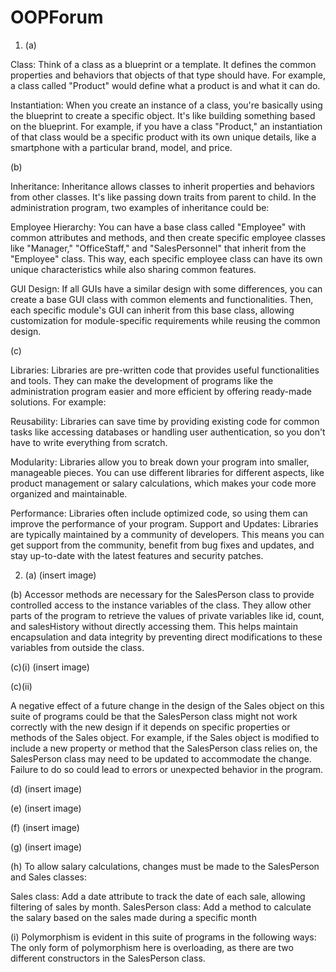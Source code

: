 # OOPForum

1. (a)


Class: Think of a class as a blueprint or a template. It defines the common properties and behaviors that objects of that type should have. For example, a class called "Product" would define what a product is and what it can do.
    
    
Instantiation: When you create an instance of a class, you're basically using the blueprint to create a specific object. It's like building something based on the blueprint. For example, if you have a class "Product," an instantiation of that class would be a specific product with its own unique details, like a smartphone with a particular brand, model, and price.


(b)


   Inheritance: Inheritance allows classes to inherit properties and behaviors from other classes. It's like passing down traits from parent to child. In the administration program, two examples of inheritance could be:
        
        
   Employee Hierarchy: You can have a base class called "Employee" with common attributes and methods, and then create specific employee classes like "Manager," "OfficeStaff," and "SalesPersonnel" that inherit from the "Employee" class. This way, each specific employee class can have its own unique characteristics while also sharing common features.
        
        
   GUI Design: If all GUIs have a similar design with some differences, you can create a base GUI class with common elements and functionalities. Then, each specific module's GUI can inherit from this base class, allowing customization for module-specific requirements while reusing the common design.


(c)

Libraries: Libraries are pre-written code that provides useful functionalities and tools. They can make the development of programs like the administration program easier and more efficient by offering ready-made solutions. For example:
    
    
Reusability: Libraries can save time by providing existing code for common tasks like accessing databases or handling user authentication, so you don't have to write everything from scratch.
        
     
Modularity: Libraries allow you to break down your program into smaller, manageable pieces. You can use different libraries for different aspects, like product management or salary calculations, which makes your code more organized and maintainable.
        
        
Performance: Libraries often include optimized code, so using them can improve the performance of your program.
      Support and Updates: Libraries are typically maintained by a community of developers. This means you can get support from the community, benefit from bug fixes and updates, and stay up-to-date with the latest features and security patches.

2. (a)
(insert image)


(b)
Accessor methods are necessary for the SalesPerson class to provide controlled access to the instance variables of the class. They allow other parts of the program to retrieve the values of private variables like id, count, and salesHistory without directly accessing them. This helps maintain encapsulation and data integrity by preventing direct modifications to these variables from outside the class.


(c)(i)
(insert image)


(c)(ii)


A negative effect of a future change in the design of the Sales object on this suite of programs could be that the SalesPerson class might not work correctly with the new design if it depends on specific properties or methods of the Sales object. For example, if the Sales object is modified to include a new property or method that the SalesPerson class relies on, the SalesPerson class may need to be updated to accommodate the change. Failure to do so could lead to errors or unexpected behavior in the program.


(d)
(insert image)


(e)
(insert image)


(f)
(insert image)


(g)
(insert image)


(h) To allow salary calculations, changes must be made to the SalesPerson and Sales classes:


Sales class: Add a date attribute to track the date of each sale, allowing filtering of sales by month.
SalesPerson class: Add a method to calculate the salary based on the sales made during a specific month


(i) Polymorphism is evident in this suite of programs in the following ways:
The only form of polymorphism here is overloading, as there are two different constructors in the SalesPerson class.



